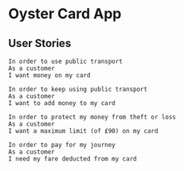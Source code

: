 # Oyster Card App

## User Stories

```
In order to use public transport
As a customer
I want money on my card
```
```
In order to keep using public transport
As a customer
I want to add money to my card
```
```
In order to protect my money from theft or loss
As a customer
I want a maximum limit (of £90) on my card
```
```
In order to pay for my journey
As a customer
I need my fare deducted from my card
```